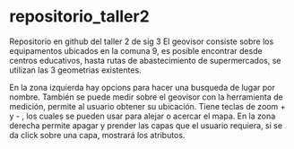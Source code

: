 # repositorio_taller2
Repositorio en github del taller 2 de sig 3
El geovisor consiste sobre los equipamentos ubicados en la comuna 9, es posible encontrar desde centros educativos, hasta rutas de abastecimiento de supermercados, se utilizan las 3 geometrias existentes.

En la zona izquierda hay opcions para hacer una busqueda de lugar por nombre.
También se puede medir sobre el geovisor con la herramienta de medición, permite al usuario obtener su ubicación.
Tiene teclas de zoom + y - , los cuales se pueden usar para alejar o acercar el mapa.
En la zona derecha permite apagar y prender las capas que el usuario requiera, si se da click sobre una capa, mostrará los atributos.
